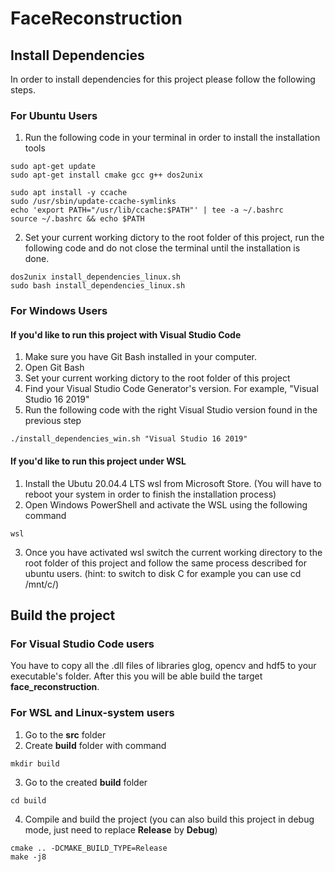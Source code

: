 # FaceReconstruction

## Install Dependencies
In order to install dependencies for this project please follow the following steps.
### For Ubuntu Users
1. Run the following code in your terminal in order to install the installation tools
```
sudo apt-get update
sudo apt-get install cmake gcc g++ dos2unix

sudo apt install -y ccache
sudo /usr/sbin/update-ccache-symlinks
echo 'export PATH="/usr/lib/ccache:$PATH"' | tee -a ~/.bashrc
source ~/.bashrc && echo $PATH
```
2. Set your current working dictory to the root folder of this project, run the following code and do not close the terminal until the installation
is done.
```
dos2unix install_dependencies_linux.sh
sudo bash install_dependencies_linux.sh
```

### For Windows Users
#### If you'd like to run this project with Visual Studio Code
1. Make sure you have Git Bash installed in your computer.
2. Open Git Bash
3. Set your current working dictory to the root folder of this project
4. Find your Visual Studio Code Generator's version. For example, "Visual Studio 16 2019"
5. Run the following code with the right Visual Studio version found in the previous step
```
./install_dependencies_win.sh "Visual Studio 16 2019"
```
#### If you'd like to run this project under WSL
1. Install the Ubutu 20.04.4 LTS wsl from Microsoft Store. (You will have to reboot your system in order to finish the installation process)
2. Open Windows PowerShell and activate the WSL using the following command
```
wsl
```
3. Once you have activated wsl switch the current working directory to the root folder of this project and follow the same process described 
for ubuntu users. (hint: to switch to disk C for example you can use cd /mnt/c/)

## Build the project
### For Visual Studio Code users
You have to copy all the .dll files of libraries glog, opencv and hdf5 to your executable's folder. After this you will be able build the target **face_reconstruction**.
### For WSL and Linux-system users
1. Go to the **src** folder
2. Create **build** folder with command
```
mkdir build
```
3. Go to the created **build** folder
```
cd build
```
4. Compile and build the project (you can also build this project in debug mode, just need to replace **Release** by **Debug**)
```
cmake .. -DCMAKE_BUILD_TYPE=Release
make -j8
```
